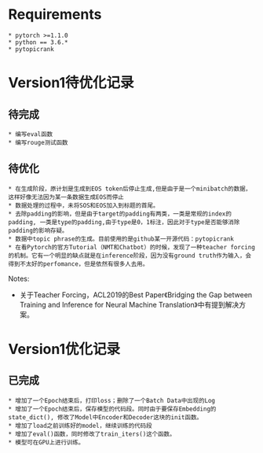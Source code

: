 # Requirements
```
* pytorch >=1.1.0
* python == 3.6.*
* pytopicrank
```
# Version1待优化记录
## 待完成
```
* 编写eval函数
* 编写rouge测试函数
```
## 待优化
```
* 在生成阶段，原计划是生成到EOS token后停止生成,但是由于是一个minibatch的数据，这样好像无法因为某一条数据生成EOS而停止
* 数据处理的过程中，未将SOS和EOS加入到标题的首尾。
* 去除padding的影响，但是由于target的padding有两类，一类是常规的index的padding, 一类是type的padding,由于type是0，1标注，因此对于type是否能够消除padding的影响存疑。
* 数据中topic phrase的生成。目前使用的是github某一开源代码：pytopicrank
* 在看Pytorch的官方Tutorial（NMT和Chatbot）的时候，发现了一种teacher forcing的机制。它有一个明显的缺点就是在inference阶段，因为没有ground truth作为输入，会得到不太好的perfomance，但是依然有很多人去用。
```
Notes:
* 关于Teacher Forcing，ACL2019的Best Paper《Bridging the Gap between Training and Inference for Neural Machine Translation》中有提到解决方案。

# Version1优化记录
## 已完成
```
* 增加了一个Epoch结束后，打印loss；删除了一个Batch Data中出现的Log
* 增加了一个Epoch结束后，保存模型的代码段。同时由于要保存Embedding的state_dict(), 修改了Model中Encoder和Decoder这块的init函数。
* 增加了load之前训练好的model，继续训练的代码段
* 增加了eval()函数，同时修改了train_iters()这个函数。
* 模型可在GPU上进行训练。
```
